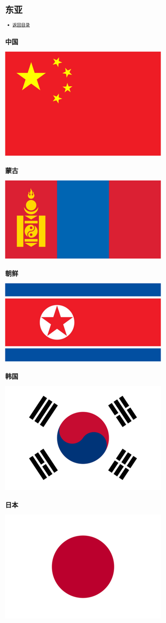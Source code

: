 # 东亚
+ [返回目录](../README.md)
## 中国
![](中国.png)
## 蒙古
![](蒙古.jfif)
## 朝鲜
![](朝鲜.jfif)
## 韩国
![](韩国.jfif)
## 日本
![](日本.jfif)